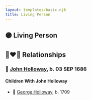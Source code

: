 ```yaml
---
layout: templates/basic.njk
title: Living Person
---
```

## 🟣 Living Person


## 👩‍❤️‍👨 Relationships

### 🔵 [John Holloway](/people/9/96991309), b. 03 SEP 1686

#### Children With John Holloway
* 🔵 [George Holloway](/people/3/36728768), b. 1709
